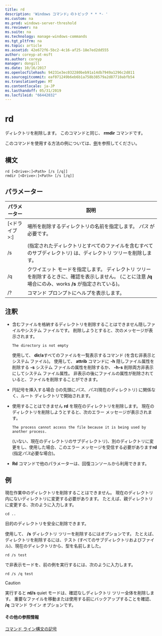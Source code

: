 ```yaml
---
title: rd
description: 'Windows コマンド」のトピック * * *- '
ms.custom: na
ms.prod: windows-server-threshold
ms.reviewer: na
ms.suite: na
ms.technology: manage-windows-commands
ms.tgt_pltfrm: na
ms.topic: article
ms.assetid: 42e672f6-5bc2-4c16-af25-18e7ed2dd555
author: coreyp-at-msft
ms.author: coreyp
manager: dongill
ms.date: 10/16/2017
ms.openlocfilehash: 94231e3ec032280beb91a14db7949a1296c2d811
ms.sourcegitcommit: eaf071249b6eb6b1a758b38579a2d87710abfb54
ms.translationtype: MT
ms.contentlocale: ja-JP
ms.lasthandoff: 05/31/2019
ms.locfileid: "66442032"
---
```

# <a name="rd"></a>rd



ディレクトリを削除します。 このコマンドと同じ、 **rmdir** コマンドです。

このコマンドを使用する方法の例については、[例](#BKMK_examples)を参照してください。

## <a name="syntax"></a>構文

```
rd [<Drive>:]<Path> [/s [/q]]
rmdir [<Drive>:]<Path> [/s [/q]]
```

## <a name="parameters"></a>パラメーター

|     パラメーター     |                                                                 説明                                                                  |
|-------------------|----------------------------------------------------------------------------------------------------------------------------------------------|
| [\<ドライブ >:]<Path> |                      場所を削除するディレクトリの名前を指定します。 *パス* が必要です。                       |
|        /s         |                     (指定されたディレクトリとすべてのファイルを含むすべてのサブディレクトリ) は、ディレクトリ ツリーを削除します。                      |
|        /q         | クワイエット モードを指定します。 ディレクトリ ツリーを削除するときに、確認を表示しません。 (ことに注意 **/q** 場合にのみ、works **/s** が指定されている)。 |
|        /?         |                                                     コマンド プロンプトにヘルプを表示します。                                                     |

## <a name="remarks"></a>注釈

-   含むファイルを格納するディレクトリを削除することはできません隠しファイルやシステム ファイルです。 削除しようとすると、次のメッセージが表示されます。

    `The directory is not empty`

    使用して、 **dir/a**すべてのファイルを一覧表示するコマンド (を含む非表示とシステム ファイル)。 使用して、 **attrib** コマンドに **-h** 隠しファイル属性を削除する **-s** システム ファイルの属性を削除するか、 **-h-s** 削除両方非表示にしてシステム ファイル属性。 非表示の後にファイルの属性が削除されていると、ファイルを削除することができます。
-   円記号を挿入する場合 (\)の先頭に*パス*、*パス*(現在のディレクトリ) に関係なく、ルート ディレクトリで開始されます。
-   使用することはできません **rd** を現在のディレクトリを削除します。 現在のディレクトリを削除しようとすると、次のエラー メッセージが表示されます。

    `The process cannot access the file because it is being used by another process.`

    (いない、現在のディレクトリのサブディレクトリ)、別のディレクトリに変更をし、使用した場合、このエラー メッセージを受信する必要があります**rd** (指定*パス*必要な場合)。
-   **Rd** コマンドで他のパラメーターは、回復コンソールから利用できます。

## <a name="BKMK_examples"></a>例

現在作業中のディレクトリを削除することはできません。 現在のディレクトリ内にないディレクトリに変更する必要があります。 たとえば、親ディレクトリに変更する、次のように入力します。
```
cd ..
```
目的のディレクトリを安全に削除できます。

使用して、 **/s** ディレクトリ ツリーを削除するにはオプションです。 たとえば、ディレクトリを削除するには、テスト (すべてのサブディレクトリおよびファイル)、現在のディレクトリから、型を名前しました。
```
rd /s test
```
で非表示モードを、前の例を実行するには、次のように入力します。
```
rd /s /q test
```

> [!CAUTION]
> 実行すると **rd/s** quiet モードは、確認なしディレクトリ ツリー全体を削除します。 重要なファイルを移動または使用する前にバックアップすることを確認、 **/q** コマンド ライン オプションです。

#### <a name="additional-references"></a>その他の参照情報

[コマンド ライン構文の記号](command-line-syntax-key.md)